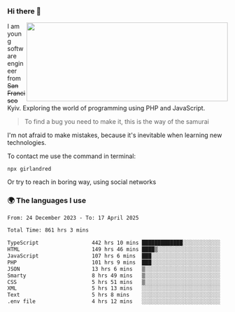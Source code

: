 ### Hi there 👋  

<img align='right' src="https://github-readme-stats.vercel.app/api?username=girlandred&count_private=true&show_icons=true&include_all_commits=true&hide_rank=true&hide_title=true&theme=buefy&card_width=300" width=460 height=180>


I am young software engineer from ~~San Francisco~~ Kyiv. Exploring the world of programming using PHP and JavaScript.


> To find a bug you need to make it, this is the way of the samurai



I'm not afraid to make mistakes, because it's inevitable when learning new technologies.

To contact me use the command in terminal:

```
npx girlandred
```

Or try to reach in boring way, using social networks


### 🌍 The languages I use

<!--START_SECTION:waka-->

```txt
From: 24 December 2023 - To: 17 April 2025

Total Time: 861 hrs 3 mins

TypeScript                 442 hrs 10 mins █████████████░░░░░░░░░░░░   51.34 %
HTML                       149 hrs 46 mins ████▒░░░░░░░░░░░░░░░░░░░░   17.39 %
JavaScript                 107 hrs 6 mins  ███░░░░░░░░░░░░░░░░░░░░░░   12.44 %
PHP                        101 hrs 9 mins  ███░░░░░░░░░░░░░░░░░░░░░░   11.75 %
JSON                       13 hrs 6 mins   ▒░░░░░░░░░░░░░░░░░░░░░░░░   01.52 %
Smarty                     8 hrs 49 mins   ▒░░░░░░░░░░░░░░░░░░░░░░░░   01.03 %
CSS                        5 hrs 51 mins   ▒░░░░░░░░░░░░░░░░░░░░░░░░   00.68 %
XML                        5 hrs 13 mins   ░░░░░░░░░░░░░░░░░░░░░░░░░   00.61 %
Text                       5 hrs 8 mins    ░░░░░░░░░░░░░░░░░░░░░░░░░   00.60 %
.env file                  4 hrs 12 mins   ░░░░░░░░░░░░░░░░░░░░░░░░░   00.49 %
```

<!--END_SECTION:waka-->

